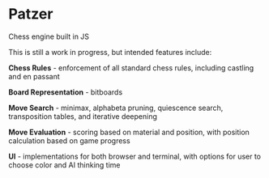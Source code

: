 # Patzer
Chess engine built in JS

This is still a work in progress, but intended features include:

**Chess Rules** - enforcement of all standard chess rules, including castling and en passant 

**Board Representation** - bitboards

**Move Search** - minimax, alphabeta pruning, quiescence search, transposition tables, and iterative deepening

**Move Evaluation** - scoring based on material and position, with position calculation based on game progress

**UI** - implementations for both browser and terminal, with options for user to choose color and AI thinking time
